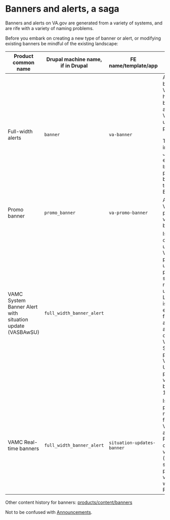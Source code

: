# Banners and alerts, a saga

Banners and alerts on VA.gov are generated from a variety of systems, and are rife with a variety of naming problems. 

Before you embark on creating a new type of banner or alert, or modifying existing banners be mindful of the existing landscape: 

Product common name | Drupal machine name, if in Drupal | FE name/template/app | What it do | Product docs
--- | --- | --- | --- | ---
Full-width alerts | `banner` | `va-banner` | Appears just below the VA.gov header, can be put on any page of VA.gov using regex patterns. <br/><br/>This feature includes a JSON API endpoint, `banners` that provides banner data to Next Build. | [full-width-alerts](https://github.com/department-of-veterans-affairs/va.gov-team/tree/master/products/full-width-alert) 
Promo banner | `promo_banner` | `va-promo-banner` | Appears on VA.gov, pinned to viewport bottom.  | [Public Websites feature docs](https://github.com/department-of-veterans-affairs/va.gov-team/tree/master/products/public-websites#promo-banner)
VAMC System Banner Alert with situation update (VASBAwSU)| `full_width_banner_alert` |  | Is a Drupal content type used by VAMCs for publishing urgent patient-safety related updates. Looks like / is used exactly like full-width alerts, but appears only within VAMC System pages on VA.gov. Used to be published via content-build til 12/24. |  [VAMC feature docs](https://github.com/department-of-veterans-affairs/va.gov-team/blob/master/products/facilities/medical-centers/features/README.md#vamc-system-banners-with-situation-updates)
VAMC Real-time banners | `full_width_banner_alert` | `situation-updates-banner` | Is a publishing mechanism for VASBAwSUs as of 12/24. Pulls Drupal content into vets-api (`banners` service) and publishes via a vets-website React app.  | [VAMC feature docs](https://github.com/department-of-veterans-affairs/va.gov-team/blob/master/products/facilities/medical-centers/features/README.md#vamc-real-time-banners)

Other content history for banners: [products/content/banners](https://github.com/department-of-veterans-affairs/va.gov-team/tree/master/products/content/banners)

Not to be confused with [Announcements](https://github.com/department-of-veterans-affairs/va.gov-team/tree/master/products/public-websites#announcement-framework).
